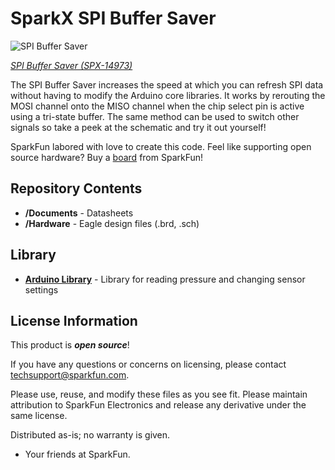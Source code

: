 SparkX SPI Buffer Saver
========================================

![SPI Buffer Saver](https://cdn.sparkfun.com/assets/parts/1/3/0/1/3/14767-Qwiic_Pressure_Sensor_-_LPS25HB-05.jpg)

[*SPI Buffer Saver (SPX-14973)*](https://www.sparkfun.com/products/14973)

The SPI Buffer Saver increases the speed at which you can refresh SPI data without having to modify the Arduino core libraries. It works by rerouting the MOSI channel onto the MISO channel when the chip select pin is active using a tri-state buffer.
The same method can be used to switch other signals so take a peek at the schematic and try it out yourself!

SparkFun labored with love to create this code. Feel like supporting open source hardware? 
Buy a [board](https://www.sparkfun.com/products/14973) from SparkFun!

Repository Contents
-------------------

* **/Documents** - Datasheets
* **/Hardware** - Eagle design files (.brd, .sch)

Library
--------------
* **[Arduino Library](https://github.com/sparkfun/SparkFun_LPS25HB_Arduino_Library)** - Library for reading pressure and changing sensor settings

License Information
-------------------

This product is _**open source**_! 

If you have any questions or concerns on licensing, please contact techsupport@sparkfun.com.

Please use, reuse, and modify these files as you see fit. Please maintain attribution to SparkFun Electronics and release any derivative under the same license.

Distributed as-is; no warranty is given.

- Your friends at SparkFun.
